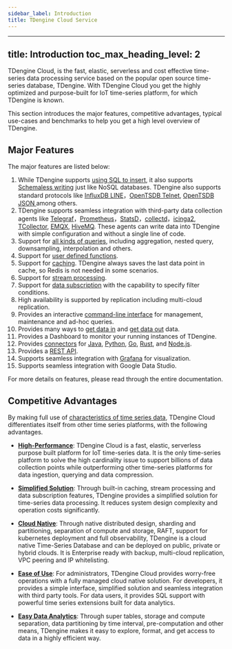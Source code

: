 ```yaml
---
sidebar_label: Introduction
title: TDengine Cloud Service
---
```

---
title: Introduction
toc_max_heading_level: 2
---

TDengine Cloud, is the fast, elastic, serverless and cost effective time-series data processing service based on the popular open source time-series database, TDengine. With TDengine Cloud you get the highly optimized and purpose-built for IoT time-series platform, for which TDengine is known. 

This section introduces the major features, competitive advantages, typical use-cases and benchmarks to help you get a high level overview of TDengine.

## Major Features

The major features are listed below:

1. While TDengine supports [using SQL to insert](/develop/insert-data/sql-writing), it also supports [Schemaless writing](/reference/schemaless/) just like NoSQL databases. TDengine also supports standard protocols like [InfluxDB LINE](/develop/insert-data/influxdb-line)，[OpenTSDB Telnet](/develop/insert-data/opentsdb-telnet), [OpenTSDB JSON ](/develop/insert-data/opentsdb-json) among others.
2. TDengine supports seamless integration with third-party data collection agents like [Telegraf](/third-party/telegraf)，[Prometheus](/third-party/prometheus)，[StatsD](/third-party/statsd)，[collectd](/third-party/collectd)，[icinga2](/third-party/icinga2), [TCollector](/third-party/tcollector), [EMQX](/third-party/emq-broker), [HiveMQ](/third-party/hive-mq-broker). These agents can write data into TDengine with simple configuration and without a single line of code. 
3. Support for [all kinds of queries](/develop/query-data), including aggregation, nested query, downsampling, interpolation and others.
4. Support for [user defined functions](/develop/udf).
5. Support for [caching](/develop/cache). TDengine always saves the last data point in cache, so Redis is not needed in some scenarios.
6. Support for [stream processing](../taos-sql).
7. Support for [data subscription](../taos-sql) with the capability to specify filter conditions.
8. High availability is supported by replication including multi-cloud replication. 
9. Provides an interactive [command-line interface](/reference/taos-shell) for management, maintenance and ad-hoc queries.
10. Provides many ways to [get data in](../data-in) and [get data out](../data-out) data.
11. Provides a Dashboard to monitor your running instances of TDengine.
12. Provides [connectors](../connector/) for [Java](../connector/java), [Python](../connector/python), [Go](../connector/go), [Rust](../connector/rust), and [Node.js](../connector/node).
13. Provides a [REST API](/reference/rest-api/).
14. Supports seamless integration with [Grafana](../visual/grafana) for visualization.
15. Supports seamless integration with Google Data Studio.

For more details on features, please read through the entire documentation. 

## Competitive Advantages

By making full use of [characteristics of time series data](https://tdengine.com/tsdb/characteristics-of-time-series-data/), TDengine Cloud differentiates itself from other time series platforms, with the following advantages.

- **[High-Performance](https://tdengine.com/tdengine/high-performance-time-series-database/)**: TDengine Cloud is a fast, elastic, serverless purpose built platform for IoT time-series data. It is the only time-series platform to solve the high cardinality issue to support billions of data collection points while outperforming other time-series platforms for data ingestion, querying and data compression.

- **[Simplified Solution](https://tdengine.com/tdengine/simplified-time-series-data-solution/)**: Through built-in caching, stream processing and data subscription features, TDengine provides a simplified solution for time-series data processing. It reduces system design complexity and operation costs significantly.

- **[Cloud Native](https://tdengine.com/tdengine/cloud-native-time-series-database/)**: Through native distributed design, sharding and partitioning, separation of compute and storage, RAFT, support for kubernetes deployment and full observability, TDengine is a cloud native Time-Series Database and can be deployed on public, private or hybrid clouds. It is Enterprise ready with backup, multi-cloud replication, VPC peering and IP whitelisting.

- **[Ease of Use](https://tdengine.com/tdengine/easy-time-series-data-platform/)**: For administrators, TDengine Cloud provides worry-free operations with a fully managed cloud native solution. For developers, it provides a simple interface, simplified solution and seamless integration with third party tools. For data users, it provides SQL support with powerful time series extensions built for data analytics.

- **[Easy Data Analytics](https://tdengine.com/tdengine/time-series-data-analytics-made-easy/)**: Through super tables, storage and compute separation, data partitioning by time interval, pre-computation and other means, TDengine makes it easy to explore, format, and get access to data in a highly efficient way.
